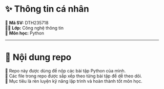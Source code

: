 # ✨ Thông tin cá nhân  
📌 **Mã SV:** DTH235718  
👨‍🎓 **Lớp:** Công nghệ thông tin  
📘 **Môn học:** Python  

---

# 📂 Nội dung repo  
💾 Repo này được dùng để nộp các bài tập Python của mình.  
📑 Các file trong repo được sắp xếp theo từng bài tập để dễ theo dõi.  
🚀 Mục tiêu là rèn luyện kỹ năng lập trình và hoàn thành tốt môn học.  
